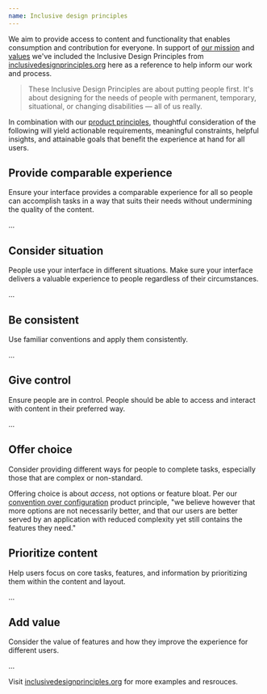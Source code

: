 ```yaml
---
name: Inclusive design principles
---
```


We aim to provide access to content and functionality that enables consumption and contribution for everyone. In support of [our mission](https://about.gitlab.com/company/mission/) and [values](https://about.gitlab.com/handbook/values/) we've included the Inclusive Design Principles from [inclusivedesignprinciples.org](https://inclusivedesignprinciples.org/) here as a reference to help inform our work and process.

>These Inclusive Design Principles are about putting people first. It's about designing for the needs of people with permanent, temporary, situational, or changing disabilities — all of us really.

In combination with our [product principles](https://about.gitlab.com/handbook/product/product-principles/#our-product-principles), thoughtful consideration of the following will yield actionable requirements, meaningful constraints, helpful insights, and attainable goals that benefit the experience at hand for all users.

## Provide comparable experience

Ensure your interface provides a comparable experience for all so people can accomplish tasks in a way that suits their needs without undermining the quality of the content.

…

## Consider situation

People use your interface in different situations. Make sure your interface delivers a valuable experience to people regardless of their circumstances.

…

## Be consistent

Use familiar conventions and apply them consistently.

…

## Give control

Ensure people are in control. People should be able to access and interact with content in their preferred way.

…

## Offer choice

Consider providing different ways for people to complete tasks, especially those that are complex or non-standard.

Offering choice is about _access_, not options or feature bloat. Per our [convention over configuration](https://about.gitlab.com/handbook/product/product-principles/#convention-over-configuration) product principle, "we believe however that more options are not necessarily better, and that our users are better served by an application with reduced complexity yet still contains the features they need."

## Prioritize content

Help users focus on core tasks, features, and information by prioritizing them within the content and layout.

…

## Add value

Consider the value of features and how they improve the experience for different users.

…

Visit [inclusivedesignprinciples.org](https://inclusivedesignprinciples.org/) for more examples and resrouces.
